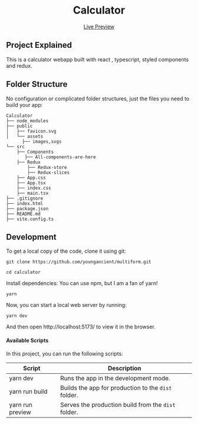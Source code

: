 
<h1 align="center">
  Calculator
</h1>

<p align="center">
  <a href="https://funkycalculator.netlify.app/">
    Live Preview
  </a>
</p>

## Project Explained
This is a calculator webapp built with react , typescript, styled components and redux.

## Folder Structure
No configuration or complicated folder structures, just the files you need to build your app:

```
Calculator
├── node_modules
├── public
│   ├── favicon.svg
│   └── assets
      ├── images,svgs
└── src
    ├── Components
       ├── All-components-are-here
    ├── Redux
        ├── Redux-store
        ├── Redux-slices
    ├── App.css
    ├── App.tsx
    ├── index.css
    ├── main.tsx
├── .gitignore
├── index.html
├── package.json
├── README.md
├── vite.config.ts
```

## Development

To get a local copy of the code, clone it using git:

```
git clone https://github.com/youngancient/multiform.git

cd calculator
```

Install dependencies: You can use npm, but I am a fan of yarn!

```
yarn
```

Now, you can start a local web server by running:

```
yarn dev
```

And then open http://localhost:5173/ to view it in the browser.

#### Available Scripts

In this project, you can run the following scripts:

| Script        | Description                                         |
| ------------- | --------------------------------------------------- |
| yarn dev   | Runs the app in the development mode.               |
| yarn run build | Builds the app for production to the `dist` folder. |
| yarn run preview | Serves the production build from the `dist` folder. |

